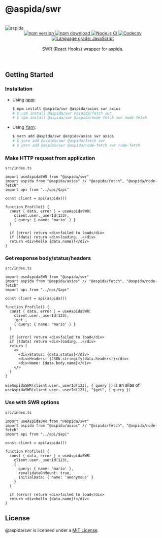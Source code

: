 # @aspida/swr
<br />
<img src="https://aspida.github.io/aspida/logos/png/logo.png" alt="aspida" title="aspida" />
<div align="center">
  <a href="https://www.npmjs.com/package/@aspida/swr">
    <img src="https://img.shields.io/npm/v/@aspida/swr" alt="npm version" />
  </a>
  <a href="https://www.npmjs.com/package/@aspida/swr">
    <img src="https://img.shields.io/npm/dm/@aspida/swr" alt="npm download" />
  </a>
  <a href="https://github.com/aspida/aspida/actions?query=workflow%3A%22Node.js+CI%22">
    <img src="https://github.com/aspida/aspida/workflows/Node.js%20CI/badge.svg?branch=master" alt="Node.js CI" />
  </a>
  <a href="https://codecov.io/gh/aspida/aspida">
    <img src="https://img.shields.io/codecov/c/github/aspida/aspida.svg" alt="Codecov" />
  </a>
  <a href="https://lgtm.com/projects/g/aspida/aspida/context:javascript">
    <img src="https://img.shields.io/lgtm/grade/javascript/g/aspida/aspida.svg" alt="Language grade: JavaScript" />
  </a>
</div>
<br />
<div align="center"><a href="https://swr.vercel.app/">SWR (React Hooks)</a> wrapper for <a href="https://github.com/aspida/aspida/">aspida</a>.</div>
<br />
<br />

## Getting Started

### Installation

- Using [npm](https://www.npmjs.com/):

  ```sh
  $ npm install @aspida/swr @aspida/axios swr axios
  # $ npm install @aspida/swr @aspida/fetch swr
  # $ npm install @aspida/swr @aspida/node-fetch swr node-fetch
  ```

- Using [Yarn](https://yarnpkg.com/):

  ```sh
  $ yarn add @aspida/swr @aspida/axios swr axios
  # $ yarn add @aspida/swr @aspida/fetch swr
  # $ yarn add @aspida/swr @aspida/node-fetch swr node-fetch
  ```

### Make HTTP request from application

`src/index.ts`

```tsx
import useAspidaSWR from "@aspida/swr"
import aspida from "@aspida/axios" // "@aspida/fetch", "@aspida/node-fetch"
import api from "../api/$api"

const client = api(aspida())

function Profile() {
  const { data, error } = useAspidaSWR(
    client.user._userId(123),
    { query: { name: 'mario' } }
  )

  if (error) return <div>failed to load</div>
  if (!data) return <div>loading...</div>
  return <div>hello {data.name}!</div>
}
```

### Get response body/status/headers

`src/index.ts`

```tsx
import useAspidaSWR from "@aspida/swr"
import aspida from "@aspida/axios" // "@aspida/fetch", "@aspida/node-fetch"
import api from "../api/$api"

const client = api(aspida())

function Profile() {
  const { data, error } = useAspidaSWR(
    client.user._userId(123),
    'get',
    { query: { name: 'mario' } }
  )

  if (error) return <div>failed to load</div>
  if (!data) return <div>loading...</div>
  return (
    <>
      <div>Status: {data.status}</div>
      <div>Headers: {JSON.stringify(data.headers)}</div>
      <div>Name: {data.body.name}</div>
    </>
  )
}
```

`useAspidaSWR(client.user._userId(123), { query })` is an alias of `useAspidaSWR(client.user._userId(123), "$get", { query })`

### Use with SWR options

`src/index.ts`

```tsx
import useAspidaSWR from "@aspida/swr"
import aspida from "@aspida/axios" // "@aspida/fetch", "@aspida/node-fetch"
import api from "../api/$api"

const client = api(aspida())

function Profile() {
  const { data, error } = useAspidaSWR(
    client.user._userId(123),
    {
      query: { name: 'mario' },
      revalidateOnMount: true,
      initialData: { name: 'anonymous' }
    }
  )

  if (error) return <div>failed to load</div>
  return <div>hello {data.name}!</div>
}
```

## License

@aspida/swr is licensed under a [MIT License](https://github.com/aspida/aspida/blob/master/packages/aspida-swr/LICENSE).
